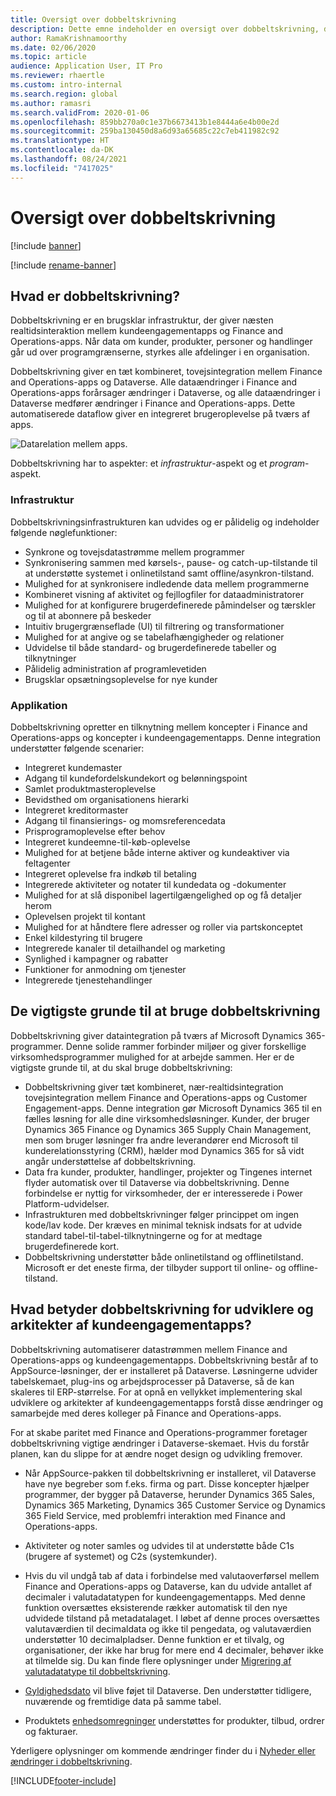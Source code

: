 ```yaml
---
title: Oversigt over dobbeltskrivning
description: Dette emne indeholder en oversigt over dobbeltskrivning, der giver næsten realtidsinteraktion mellem kundeengagementapps og Finance and Operations-apps.
author: RamaKrishnamoorthy
ms.date: 02/06/2020
ms.topic: article
audience: Application User, IT Pro
ms.reviewer: rhaertle
ms.custom: intro-internal
ms.search.region: global
ms.author: ramasri
ms.search.validFrom: 2020-01-06
ms.openlocfilehash: 859bb270a0c1e37b6673413b1e8444a6e4b00e2d
ms.sourcegitcommit: 259ba130450d8a6d93a65685c22c7eb411982c92
ms.translationtype: HT
ms.contentlocale: da-DK
ms.lasthandoff: 08/24/2021
ms.locfileid: "7417025"
---
```

# <a name="dual-write-overview"></a>Oversigt over dobbeltskrivning

[!include [banner](../../includes/banner.md)]

[!include [rename-banner](~/includes/cc-data-platform-banner.md)]



## <a name="what-is-dual-write"></a>Hvad er dobbeltskrivning?

Dobbeltskrivning er en brugsklar infrastruktur, der giver næsten realtidsinteraktion mellem kundeengagementapps og Finance and Operations-apps. Når data om kunder, produkter, personer og handlinger går ud over programgrænserne, styrkes alle afdelinger i en organisation.

Dobbeltskrivning giver en tæt kombineret, tovejsintegration mellem Finance and Operations-apps og Dataverse. Alle dataændringer i Finance and Operations-apps forårsager ændringer i Dataverse, og alle dataændringer i Dataverse medfører ændringer i Finance and Operations-apps. Dette automatiserede dataflow giver en integreret brugeroplevelse på tværs af apps.

![Datarelation mellem apps.](media/dual-write-overview.jpg)

Dobbeltskrivning har to aspekter: et *infrastruktur*-aspekt og et *program*-aspekt.

### <a name="infrastructure"></a>Infrastruktur

Dobbeltskrivningsinfrastrukturen kan udvides og er pålidelig og indeholder følgende nøglefunktioner:

+ Synkrone og tovejsdatastrømme mellem programmer
+ Synkronisering sammen med kørsels-, pause- og catch-up-tilstande til at understøtte systemet i onlinetilstand samt offline/asynkron-tilstand.
+ Mulighed for at synkronisere indledende data mellem programmerne
+ Kombineret visning af aktivitet og fejllogfiler for dataadministratorer
+ Mulighed for at konfigurere brugerdefinerede påmindelser og tærskler og til at abonnere på beskeder
+ Intuitiv brugergrænseflade (UI) til filtrering og transformationer
+ Mulighed for at angive og se tabelafhængigheder og relationer
+ Udvidelse til både standard- og brugerdefinerede tabeller og tilknytninger
+ Pålidelig administration af programlevetiden
+ Brugsklar opsætningsoplevelse for nye kunder

### <a name="application"></a>Applikation

Dobbeltskrivning opretter en tilknytning mellem koncepter i Finance and Operations-apps og koncepter i kundeengagementapps. Denne integration understøtter følgende scenarier:

+ Integreret kundemaster
+ Adgang til kundefordelskundekort og belønningspoint
+ Samlet produktmasteroplevelse
+ Bevidsthed om organisationens hierarki
+ Integreret kreditormaster
+ Adgang til finansierings- og momsreferencedata
+ Prisprogramoplevelse efter behov
+ Integreret kundeemne-til-køb-oplevelse
+ Mulighed for at betjene både interne aktiver og kundeaktiver via feltagenter
+ Integreret oplevelse fra indkøb til betaling
+ Integrerede aktiviteter og notater til kundedata og -dokumenter
+ Mulighed for at slå disponibel lagertilgængelighed op og få detaljer herom
+ Oplevelsen projekt til kontant
+ Mulighed for at håndtere flere adresser og roller via partskonceptet
+ Enkel kildestyring til brugere
+ Integrerede kanaler til detailhandel og marketing
+ Synlighed i kampagner og rabatter
+ Funktioner for anmodning om tjenester
+ Integrerede tjenestehandlinger

## <a name="top-reasons-to-use-dual-write"></a>De vigtigste grunde til at bruge dobbeltskrivning

Dobbeltskrivning giver dataintegration på tværs af Microsoft Dynamics 365-programmer. Denne solide rammer forbinder miljøer og giver forskellige virksomhedsprogrammer mulighed for at arbejde sammen. Her er de vigtigste grunde til, at du skal bruge dobbeltskrivning:

+ Dobbeltskrivning giver tæt kombineret, nær-realtidsintegration tovejsintegration mellem Finance and Operations-apps og Customer Engagement-apps. Denne integration gør Microsoft Dynamics 365 til en fælles løsning for alle dine virksomhedsløsninger. Kunder, der bruger Dynamics 365 Finance og Dynamics 365 Supply Chain Management, men som bruger løsninger fra andre leverandører end Microsoft til kunderelationsstyring (CRM), hælder mod Dynamics 365 for så vidt angår understøttelse af dobbeltskrivning.
+ Data fra kunder, produkter, handlinger, projekter og Tingenes internet flyder automatisk over til Dataverse via dobbeltskrivning. Denne forbindelse er nyttig for virksomheder, der er interesserede i Power Platform-udvidelser.
+ Infrastrukturen med dobbeltskrivninger følger princippet om ingen kode/lav kode. Der kræves en minimal teknisk indsats for at udvide standard tabel-til-tabel-tilknytningerne og for at medtage brugerdefinerede kort.
+ Dobbeltskrivning understøtter både onlinetilstand og offlinetilstand. Microsoft er det eneste firma, der tilbyder support til online- og offline-tilstand.

## <a name="what-does-dual-write-mean-for-developers-and-architects-of-customer-engagement-apps"></a><a id="developer-architect"></a>Hvad betyder dobbeltskrivning for udviklere og arkitekter af kundeengagementapps?

Dobbeltskrivning automatiserer datastrømmen mellem Finance and Operations-apps og kundeengagementapps. Dobbeltskrivning består af to AppSource-løsninger, der er installeret på Dataverse. Løsningerne udvider tabelskemaet, plug-ins og arbejdsprocesser på Dataverse, så de kan skaleres til ERP-størrelse. For at opnå en vellykket implementering skal udviklere og arkitekter af kundeengagementapps forstå disse ændringer og samarbejde med deres kolleger på Finance and Operations-apps.

For at skabe paritet med Finance and Operations-programmer foretager dobbeltskrivning vigtige ændringer i Dataverse-skemaet. Hvis du forstår planen, kan du slippe for at ændre noget design og udvikling fremover.

+ Når AppSource-pakken til dobbeltskrivning er installeret, vil Dataverse have nye begreber som f.eks. firma og part. Disse koncepter hjælper programmer, der bygger på Dataverse, herunder Dynamics 365 Sales, Dynamics 365 Marketing, Dynamics 365 Customer Service og Dynamics 365 Field Service, med problemfri interaktion med Finance and Operations-apps.

+ Aktiviteter og noter samles og udvides til at understøtte både C1s (brugere af systemet) og C2s (systemkunder).

+ Hvis du vil undgå tab af data i forbindelse med valutaoverførsel mellem Finance and Operations-apps og Dataverse, kan du udvide antallet af decimaler i valutadatatypen for kundeengagementapps. Med denne funktion oversættes eksisterende rækker automatisk til den nye udvidede tilstand på metadatalaget. I løbet af denne proces oversættes valutaværdien til decimaldata og ikke til pengedata, og valutaværdien understøtter 10 decimalpladser. Denne funktion er et tilvalg, og organisationer, der ikke har brug for mere end 4 decimaler, behøver ikke at tilmelde sig. Du kan finde flere oplysninger under [Migrering af valutadatatype til dobbeltskrivning](currrency-decimal-places.md).

+ [Gyldighedsdato](../../dev-tools/date-effectivity.md) vil blive føjet til Dataverse. Den understøtter tidligere, nuværende og fremtidige data på samme tabel.

+ Produktets [enhedsomregninger](../../../../supply-chain/pim/tasks/manage-unit-measure.md) understøttes for produkter, tilbud, ordrer og fakturaer.

Yderligere oplysninger om kommende ændringer finder du i [Nyheder eller ændringer i dobbeltskrivning](whats-new-dual-write.md).



[!INCLUDE[footer-include](../../../../includes/footer-banner.md)]